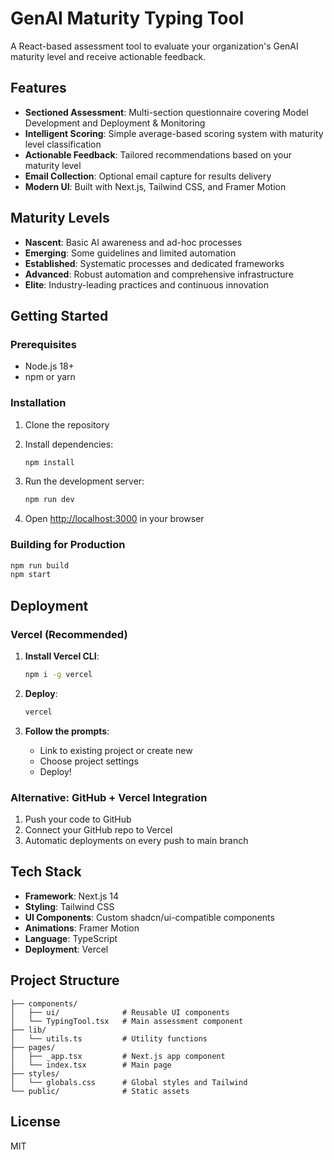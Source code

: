 # GenAI Maturity Typing Tool

A React-based assessment tool to evaluate your organization's GenAI maturity level and receive actionable feedback.

## Features

- **Sectioned Assessment**: Multi-section questionnaire covering Model Development and Deployment & Monitoring
- **Intelligent Scoring**: Simple average-based scoring system with maturity level classification
- **Actionable Feedback**: Tailored recommendations based on your maturity level
- **Email Collection**: Optional email capture for results delivery
- **Modern UI**: Built with Next.js, Tailwind CSS, and Framer Motion

## Maturity Levels

- **Nascent**: Basic AI awareness and ad-hoc processes
- **Emerging**: Some guidelines and limited automation
- **Established**: Systematic processes and dedicated frameworks
- **Advanced**: Robust automation and comprehensive infrastructure
- **Elite**: Industry-leading practices and continuous innovation

## Getting Started

### Prerequisites

- Node.js 18+ 
- npm or yarn

### Installation

1. Clone the repository
2. Install dependencies:
   ```bash
   npm install
   ```

3. Run the development server:
   ```bash
   npm run dev
   ```

4. Open [http://localhost:3000](http://localhost:3000) in your browser

### Building for Production

```bash
npm run build
npm start
```

## Deployment

### Vercel (Recommended)

1. **Install Vercel CLI**:
   ```bash
   npm i -g vercel
   ```

2. **Deploy**:
   ```bash
   vercel
   ```

3. **Follow the prompts**:
   - Link to existing project or create new
   - Choose project settings
   - Deploy!

### Alternative: GitHub + Vercel Integration

1. Push your code to GitHub
2. Connect your GitHub repo to Vercel
3. Automatic deployments on every push to main branch

## Tech Stack

- **Framework**: Next.js 14
- **Styling**: Tailwind CSS
- **UI Components**: Custom shadcn/ui-compatible components
- **Animations**: Framer Motion
- **Language**: TypeScript
- **Deployment**: Vercel

## Project Structure

```
├── components/
│   ├── ui/              # Reusable UI components
│   └── TypingTool.tsx   # Main assessment component
├── lib/
│   └── utils.ts         # Utility functions
├── pages/
│   ├── _app.tsx         # Next.js app component
│   └── index.tsx        # Main page
├── styles/
│   └── globals.css      # Global styles and Tailwind
└── public/              # Static assets
```

## License

MIT 